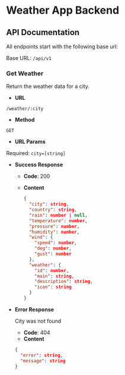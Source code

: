 # Weather App Backend

## API Documentation

All endpoints start with the following base url:

Base URL: `/api/v1`

### Get Weather

Return the weather data for a city.

- **URL**

`/weather/:city`

- **Method**

`GET`

- **URL Params**

Required:
`city=[string]`

- **Success Response**

  - **Code**: 200
  - **Content**

    ```json
    {
      "city": string,
      "country": string,
      "rain": number | null,
      "temperature": number,
      "pressure": number,
      "humidity": number,
      "wind": {
        "speed": number,
        "deg": number,
        "gust": number
      },
      "weather": {
        "id": number,
        "main": string,
        "description": string,
        "icon": string
      }
    }
    ```

- **Error Response**

  City was not found

  - **Code**: 404
  - **Content**

  ```json
  {
    "error": string,
    "message": string
  }
  ```
